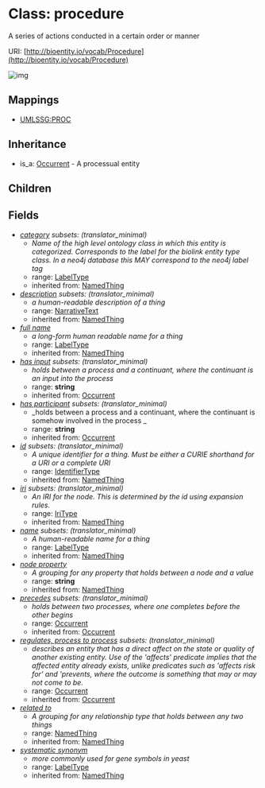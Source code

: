 # Class: procedure


A series of actions conducted in a certain order or manner

URI: [http://bioentity.io/vocab/Procedure](http://bioentity.io/vocab/Procedure)

![img](http://yuml.me/diagram/nofunky;dir:TB/class/\[Procedure|id(i):identifier_type%20%3F;name(i):label_type%20%3F;category(i):label_type%20%3F;node_property(i):string%20%3F;iri(i):iri_type%20%3F;full_name(i):label_type%20%3F;description(i):narrative_text%20%3F;systematic_synonym(i):label_type%20%3F;has_participant(i):string%20%3F;has_input(i):string%20%3F]-%20precedes(i)%20%3F>\[Occurrent],%20\[Procedure]-%20regulates,%20process%20to%20process(i)%20%3F>\[Occurrent],%20\[Procedure]-%20related%20to(i)%20%3F>\[NamedThing],%20\[Occurrent]^-\[Procedure])
## Mappings

 * [UMLSSG:PROC](http://purl.obolibrary.org/obo/UMLSSG_PROC)
## Inheritance

 *  is_a: [Occurrent](Occurrent.md) - A processual entity
## Children

## Fields

 * _[category](category.md) *subsets*: (translator_minimal)_
    * _Name of the high level ontology class in which this entity is categorized. Corresponds to the label for the biolink entity type class. In a neo4j database this MAY correspond to the neo4j label tag_
    * range: [LabelType](LabelType.md)
    * inherited from: [NamedThing](NamedThing.md)
 * _[description](description.md) *subsets*: (translator_minimal)_
    * _a human-readable description of a thing_
    * range: [NarrativeText](NarrativeText.md)
    * inherited from: [NamedThing](NamedThing.md)
 * _[full name](full_name.md)_
    * _a long-form human readable name for a thing_
    * range: [LabelType](LabelType.md)
    * inherited from: [NamedThing](NamedThing.md)
 * _[has input](has_input.md) *subsets*: (translator_minimal)_
    * _holds between a process and a continuant, where the continuant is an input into the process_
    * range: **string**
    * inherited from: [Occurrent](Occurrent.md)
 * _[has participant](has_participant.md) *subsets*: (translator_minimal)_
    * _holds between a process and a continuant, where the continuant is somehow involved in the process _
    * range: **string**
    * inherited from: [Occurrent](Occurrent.md)
 * _[id](id.md) *subsets*: (translator_minimal)_
    * _A unique identifier for a thing. Must be either a CURIE shorthand for a URI or a complete URI_
    * range: [IdentifierType](IdentifierType.md)
    * inherited from: [NamedThing](NamedThing.md)
 * _[iri](iri.md) *subsets*: (translator_minimal)_
    * _An IRI for the node. This is determined by the id using expansion rules._
    * range: [IriType](IriType.md)
    * inherited from: [NamedThing](NamedThing.md)
 * _[name](name.md) *subsets*: (translator_minimal)_
    * _A human-readable name for a thing_
    * range: [LabelType](LabelType.md)
    * inherited from: [NamedThing](NamedThing.md)
 * _[node property](node_property.md)_
    * _A grouping for any property that holds between a node and a value_
    * range: **string**
    * inherited from: [NamedThing](NamedThing.md)
 * _[precedes](precedes.md) *subsets*: (translator_minimal)_
    * _holds between two processes, where one completes before the other begins_
    * range: [Occurrent](Occurrent.md)
    * inherited from: [Occurrent](Occurrent.md)
 * _[regulates, process to process](regulates_process_to_process.md) *subsets*: (translator_minimal)_
    * _describes an entity that has a direct affect on the state or quality of another existing entity. Use of the 'affects' predicate implies that the affected entity already exists, unlike predicates such as 'affects risk for' and 'prevents, where the outcome is something that may or may not come to be._
    * range: [Occurrent](Occurrent.md)
    * inherited from: [Occurrent](Occurrent.md)
 * _[related to](related_to.md)_
    * _A grouping for any relationship type that holds between any two things_
    * range: [NamedThing](NamedThing.md)
    * inherited from: [NamedThing](NamedThing.md)
 * _[systematic synonym](systematic_synonym.md)_
    * _more commonly used for gene symbols in yeast_
    * range: [LabelType](LabelType.md)
    * inherited from: [NamedThing](NamedThing.md)
